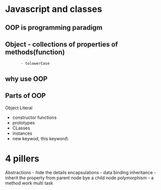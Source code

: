 # Javascript and classes

## OOP is programming paradigm

## Object  - collections of properties of methods(function)
           - tolowerCase

## why use OOP 

## Parts of OOP
Object Literal

- constructor functions 
- prototypes
- CLasses
- instances 
- new keywod, this keyword\


<!-- keywords type in java  -->

# 4 pillers
Abstractions   - hide the details
encapsulations - data binding
inheritance    - inherit the property from parent node bye a child node
polymorphism   - a method work multi task
